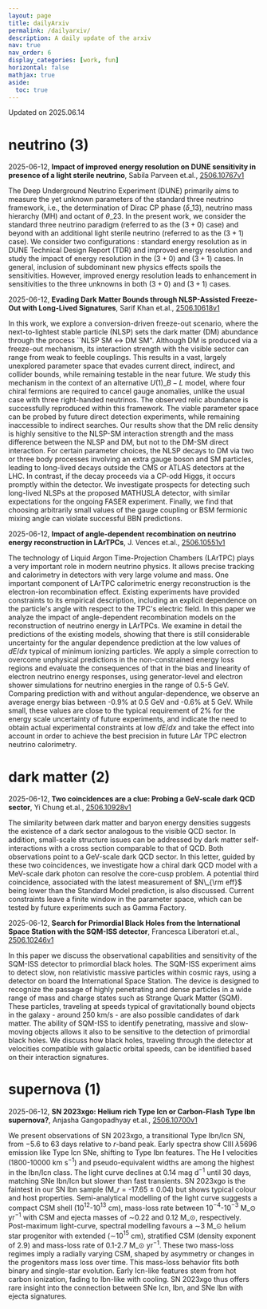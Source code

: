 ```yaml
---
layout: page
title: dailyArxiv
permalink: /dailyarxiv/
description: A daily update of the arxiv
nav: true
nav_order: 6
display_categories: [work, fun]
horizontal: false
mathjax: true
aside:
  toc: true
---
```


 Updated on 2025.06.14
# neutrino (3)

2025-06-12, **Impact of improved energy resolution on DUNE sensitivity in presence of a light sterile neutrino**, Sabila Parveen et.al., [2506.10767v1](http://arxiv.org/abs/2506.10767v1)

 The Deep Underground Neutrino Experiment (DUNE) primarily aims to measure the yet unknown parameters of the standard three neutrino framework, i.e., the determination of Dirac CP phase ($\delta\_{13}$), neutrino mass hierarchy (MH) and octant of $\theta\_{23}$. In the present work, we consider the standard three neutrino paradigm (referred to as the $(3+0)$ case) and beyond with an additional light sterile neutrino (referred to as the $(3+1)$ case). We consider two configurations : standard energy resolution as in DUNE Technical Design Report (TDR) and improved energy resolution and study the impact of energy resolution in the $(3+0)$ and $(3+1)$ cases. In general, inclusion of subdominant new physics effects spoils the sensitivities. However, improved energy resolution leads to enhancement in sensitivities to the three unknowns in both $(3+0)$ and $(3+1)$ cases.

2025-06-12, **Evading Dark Matter Bounds through NLSP-Assisted Freeze-Out with Long-Lived Signatures**, Sarif Khan et.al., [2506.10618v1](http://arxiv.org/abs/2506.10618v1)

 In this work, we explore a conversion-driven freeze-out scenario, where the next-to-lightest stable particle (NLSP) sets the dark matter (DM) abundance through the process ``NLSP SM $\leftrightarrow$ DM SM". Although DM is produced via a freeze-out mechanism, its interaction strength with the visible sector can range from weak to feeble couplings. This results in a vast, largely unexplored parameter space that evades current direct, indirect, and collider bounds, while remaining testable in the near future. We study this mechanism in the context of an alternative $U(1)\_{B-L}$ model, where four chiral fermions are required to cancel gauge anomalies, unlike the usual case with three right-handed neutrinos. The observed relic abundance is successfully reproduced within this framework. The viable parameter space can be probed by future direct detection experiments, while remaining inaccessible to indirect searches. Our results show that the DM relic density is highly sensitive to the NLSP-SM interaction strength and the mass difference between the NLSP and DM, but not to the DM-SM direct interaction. For certain parameter choices, the NLSP decays to DM via two or three body processes involving an extra gauge boson and SM particles, leading to long-lived decays outside the CMS or ATLAS detectors at the LHC. In contrast, if the decay proceeds via a CP-odd Higgs, it occurs promptly within the detector. We investigate prospects for detecting such long-lived NLSPs at the proposed MATHUSLA detector, with similar expectations for the ongoing FASER experiment. Finally, we find that choosing arbitrarily small values of the gauge coupling or BSM fermionic mixing angle can violate successful BBN predictions.

2025-06-12, **Impact of angle-dependent recombination on neutrino energy reconstruction in LArTPCs**, J. Vences et.al., [2506.10551v1](http://arxiv.org/abs/2506.10551v1)

 The technology of Liquid Argon Time-Projection Chambers (LArTPC) plays a very important role in modern neutrino physics. It allows precise tracking and calorimetry in detectors with very large volume and mass. One important component of LArTPC calorimetric energy reconstruction is the electron-ion recombination effect.   Existing experiments have provided constraints to its empirical description, including an explicit dependence on the particle's angle with respect to the TPC's electric field.   In this paper we analyze the impact of angle-dependent recombination models on the reconstruction of neutrino energy in LArTPCs. We examine in detail the predictions of the existing models, showing that there is still considerable uncertainty for the angular dependence prediction at the low values of $dE/dx$ typical of minimum ionizing particles. We apply a simple correction to overcome unphysical predictions in the non-constrained energy loss regions and evaluate the consequences of that in the bias and linearity of electron neutrino energy responses, using generator-level and electron shower simulations for neutrino energies in the range of 0.5-5 GeV. Comparing prediction with and without angular-dependence, we observe an average energy bias between -0.9\% at 0.5 GeV and -0.6\% at 5 GeV. While small, these values are close to the typical requirement of 2\% for the energy scale uncertainty of future experiments, and indicate the need to obtain actual experimental constraints at low $dE/dx$ and take the effect into account in order to achieve the best precision in future LAr TPC electron neutrino calorimetry.

# dark matter (2)

2025-06-12, **Two coincidences are a clue: Probing a GeV-scale dark QCD sector**, Yi Chung et.al., [2506.10928v1](http://arxiv.org/abs/2506.10928v1)

 The similarity between dark matter and baryon energy densities suggests the existence of a dark sector analogous to the visible QCD sector. In addition, small-scale structure issues can be addressed by dark matter self-interactions with a cross section comparable to that of QCD. Both observations point to a GeV-scale dark QCD sector. In this letter, guided by these two coincidences, we investigate how a chiral dark QCD model with a MeV-scale dark photon can resolve the core-cusp problem. A potential third coincidence, associated with the latest measurement of $N\_{\rm eff}$ being lower than the Standard Model prediction, is also discussed. Current constraints leave a finite window in the parameter space, which can be tested by future experiments such as Gamma Factory.

2025-06-12, **Search for Primordial Black Holes from the International Space Station with the SQM-ISS detector**, Francesca Liberatori et.al., [2506.10246v1](http://arxiv.org/abs/2506.10246v1)

 In this paper we discuss the observational capabilities and sensitivity of the SQM-ISS detector to primordial black holes. The SQM-ISS experiment aims to detect slow, non relativistic massive particles within cosmic rays, using a detector on board the International Space Station. The device is designed to recognize the passage of highly penetrating and dense particles in a wide range of mass and charge states such as Strange Quark Matter (SQM). These particles, traveling at speeds typical of gravitationally bound objects in the galaxy - around 250 km/s - are also possible candidates of dark matter. The ability of SQM-ISS to identify penetrating, massive and slow-moving objects allows it also to be sensitive to the detection of primordial black holes. We discuss how black holes, traveling through the detector at velocities compatible with galactic orbital speeds, can be identified based on their interaction signatures.

# supernova (1)

2025-06-12, **SN 2023xgo: Helium rich Type Icn or Carbon-Flash Type Ibn supernova?**, Anjasha Gangopadhyay et.al., [2506.10700v1](http://arxiv.org/abs/2506.10700v1)

 We present observations of SN 2023xgo, a transitional Type Ibn/Icn SN, from $-5.6$ to 63 days relative to $r$-band peak. Early spectra show CIII $\lambda$5696 emission like Type Icn SNe, shifting to Type Ibn features. The He I velocities (1800-10000 km s$^{-1}$) and pseudo-equivalent widths are among the highest in the Ibn/Icn class. The light curve declines at 0.14 mag d$^{-1}$ until 30 days, matching SNe Ibn/Icn but slower than fast transients. SN 2023xgo is the faintest in our SN Ibn sample (M$\_{r}$ = -17.65 $\pm$ 0.04) but shows typical colour and host properties. Semi-analytical modelling of the light curve suggests a compact CSM shell (10$^{12}$-10$^{13}$ cm), mass-loss rate between 10$^{-4}$-10$^{-3}$ M$\_{\odot}$ yr$^{-1}$ with CSM and ejecta masses of $\sim$0.22 and 0.12 M$\_{\odot}$, respectively. Post-maximum light-curve, spectral modelling favours a $\sim$3 M$\_{\odot}$ helium star progenitor with extended ($\sim$10$^{15}$ cm), stratified CSM (density exponent of 2.9) and mass-loss rate of 0.1-2.7 M$\_{\odot}$ yr$^{-1}$. These two mass-loss regimes imply a radially varying CSM, shaped by asymmetry or changes in the progenitors mass loss over time. This mass-loss behavior fits both binary and single-star evolution. Early Icn-like features stem from hot carbon ionization, fading to Ibn-like with cooling. SN 2023xgo thus offers rare insight into the connection between SNe Icn, Ibn, and SNe Ibn with ejecta signatures.

